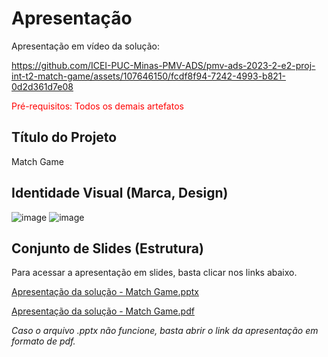 # Apresentação
Apresentação em vídeo da solução:



https://github.com/ICEI-PUC-Minas-PMV-ADS/pmv-ads-2023-2-e2-proj-int-t2-match-game/assets/107646150/fcdf8f94-7242-4993-b821-0d2d361d7e08


<span style="color:red">Pré-requisitos: Todos os demais artefatos</span>

## Título do Projeto

Match Game

## Identidade Visual (Marca, Design)

![image](https://github.com/ICEI-PUC-Minas-PMV-ADS/pmv-ads-2023-2-e2-proj-int-t2-match-game/assets/127251265/1b05b1c5-d4e2-484b-b074-4d59abcdee46)
![image](https://github.com/ICEI-PUC-Minas-PMV-ADS/pmv-ads-2023-2-e2-proj-int-t2-match-game/assets/127251265/59c7dd47-dcd5-4bbe-82a6-b4b4203275c5)




## Conjunto de Slides (Estrutura)
Para acessar a apresentação em slides, basta clicar nos links abaixo.
  
[Apresentação da solução - Match Game.pptx](https://github.com/ICEI-PUC-Minas-PMV-ADS/pmv-ads-2023-2-e2-proj-int-t2-match-game/files/13537148/Apresentacao.da.solucao.-.Match.Game.pptx)

[Apresentação da solução - Match Game.pdf](https://github.com/ICEI-PUC-Minas-PMV-ADS/pmv-ads-2023-2-e2-proj-int-t2-match-game/files/13537142/Apresentacao.da.solucao.-.Match.Game.pdf)

 _Caso o arquivo .pptx não funcione, basta abrir o link da apresentação em formato de pdf._
